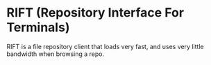 # RIFT (Repository Interface For Terminals)
RIFT is a file repository client that loads very fast, and uses very little bandwidth when browsing a repo.
